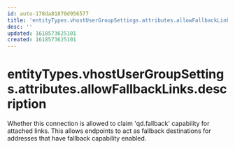 ```yaml
---
id: auto-178da81870d956577
title: 'entityTypes.vhostUserGroupSettings.attributes.allowFallbackLinks.description'
desc: ''
updated: 1618573625101
created: 1618573625101
---
```

# entityTypes.vhostUserGroupSettings.attributes.allowFallbackLinks.description

Whether this connection is allowed to claim &#39;qd.fallback&#39; capability for attached links.  This allows endpoints to act as fallback destinations for addresses that have fallback capability enabled.
